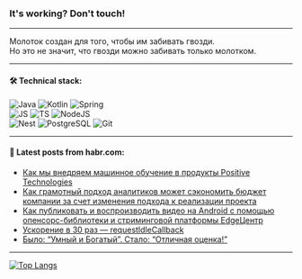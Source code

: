 ### It's working? Don't touch!

---
Молоток создан для того, чтобы им забивать гвозди. <br>
Но это не значит, что гвозди можно забивать только молотком.

---

#### 🛠️ Technical stack:

![Java](https://img.shields.io/badge/Java-informational?logo=Oracle&style=flat&logoColor=white&color=FF4500)
![Kotlin](https://img.shields.io/badge/Kotlin-informational?logo=Kotlin&style=flat&logoColor=white&color=774D97)
![Spring](https://img.shields.io/badge/SpringBoot-informational?logo=SpringBoot&style=flat&logoColor=white&color=6DB33F) <br>
![JS](https://img.shields.io/badge/JS-informational?logo=javaScript&style=flat&logoColor=black&color=F7Df1E)
![TS](https://img.shields.io/badge/TypeScript-informational?logo=typeScript&style=flat&logoColor=black&color=0667A8)
![NodeJS](https://img.shields.io/badge/NodeJS-informational?logo=node.js&style=flat&logoColor=white&color=70A760) <br>
![Nest](https://img.shields.io/badge/NestJS-informational?logo=NestJS&style=flat&logoColor=white&color=E0234E)
![PostgreSQL](https://img.shields.io/badge/PostgreSQL-informational?logo=PostgreSQL&style=flat&logoColor=white&color=DAA520)
![Git](https://img.shields.io/badge/Git-informational?logo=git&style=flat&logoColor=white&color=778899)

___

#### 💬 Latest posts from habr.com:

<!-- BLOG-POST-LIST:START -->
- [Как мы внедряем машинное обучение в продукты Positive Technologies](https://habr.com/ru/companies/pt/articles/758290/?utm_source=habrahabr&utm_medium=rss&utm_campaign=758290)
- [Как грамотный подход аналитиков может сэкономить бюджет компании за счет изменения подхода к реализации проекта](https://habr.com/ru/companies/rshb/articles/759028/?utm_source=habrahabr&utm_medium=rss&utm_campaign=759028)
- [Как публиковать и воспроизводить видео на Android с помощью опенсорс-библиотеки и стриминговой платформы EdgeЦентр](https://habr.com/ru/companies/edgecenter/articles/759180/?utm_source=habrahabr&utm_medium=rss&utm_campaign=759180)
- [Ускорение в 30 раз — requestIdleCallback](https://habr.com/ru/articles/759150/?utm_source=habrahabr&utm_medium=rss&utm_campaign=759150)
- [Было: “Умный и Богатый”. Стало: “Отличная оценка!”](https://habr.com/ru/articles/759130/?utm_source=habrahabr&utm_medium=rss&utm_campaign=759130)
<!-- BLOG-POST-LIST:END -->

---
[![Top Langs](https://github-readme-stats-git-master-advtsetting-gmailcom.vercel.app/api/top-langs/?username=zloylis&langs_count=10&hide_title=false&title_color=e6edf3&size_weight=0.5&count_weight=0.5&layout=compact&hide_border=true&theme=dracula)](https://github.com/zloylis)

<!-- ![GitHub stats](https://github-readme-stats-git-master-advtsetting-gmailcom.vercel.app/api?username=zloylis&show_icons=true&hide_border=true&theme=dracula&hide_title=true&include_all_commits=true&count_private=true&hide=contribs&hide_rank=true) -->
